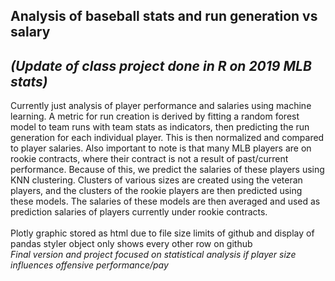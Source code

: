 ## Analysis of baseball stats and run generation vs salary <br>
## <i>(Update of class project done in R on 2019 MLB stats)</i> <br>
Currently just analysis of player performance and salaries using machine learning.  A metric for run creation is derived by fitting a random forest model to team runs with team stats as indicators, then predicting the run generation for each individual player.  This is then normalized and compared to player salaries.  Also important to note is that many MLB players are on rookie contracts, where their contract is not a result of past/current performance.  Because of this, we predict the salaries of these players using KNN clustering.  Clusters of various sizes are created using the veteran players, and the clusters of the rookie players are then predicted using these models.  The salaries of these models are then averaged and used as prediction salaries of players currently under rookie contracts. <br> <br>
Plotly graphic stored as html due to file size limits of github and display of pandas styler object only shows every other row on github<br> 
<i>Final version and project focused on statistical analysis if player size influences offensive performance/pay
